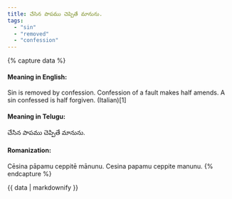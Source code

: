 ```yaml
---
title: చేసిన పాపము చెప్పితే మానును.
tags:
  - "sin"
  - "removed"
  - "confession"
---
```


{% capture data %}
#### Meaning in English:
Sin is removed by confession.
Confession of a fault makes half amends.
A sin confessed is half forgiven. (Italian)[1]

#### Meaning in Telugu:
చేసిన పాపము చెప్పితే మానును.

#### Romanization:
Cēsina pāpamu ceppitē mānunu.
Cesina papamu ceppite manunu.
{% endcapture %}

{{ data | markdownify }}


